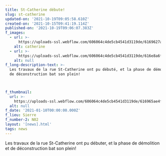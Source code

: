 ```yaml
---
title: St-Catherine débute!
slug: st-catherine
updated-on: '2021-10-19T09:05:58.610Z'
created-on: '2021-10-15T09:41:19.114Z'
published-on: '2021-10-19T09:06:07.383Z'
f_images:
  - url: >-
      https://uploads-ssl.webflow.com/606064c4de5cb4541d3119de/6169627a9196373f19606f1f_st-catherine-01-optimized.jpg
    alt: catherine
  - url: >-
      https://uploads-ssl.webflow.com/606064c4de5cb4541d3119de/616e8a6fe006dca70edfc16a_st-catherine.jpg
    alt: null
f_long-description-text: >-
  Les travaux de la rue St-Catherine ont pu débuté, et la phase de démolition et
  de déconstruction bat son plein!


  ‍
f_thumbnail:
  url: >-
    https://uploads-ssl.webflow.com/606064c4de5cb4541d3119de/616965ae4fa3c46a8e083127_news-01-thumbnail-optimized.jpg
  alt: null
f_date: '2021-01-10T00:00:00.000Z'
f_lieu: Sierre
f_number-2: N02
layout: '[news].html'
tags: news
---
```


Les travaux de la rue St-Catherine ont pu débuter, et la phase de démolition et de déconstruction bat son plein!
